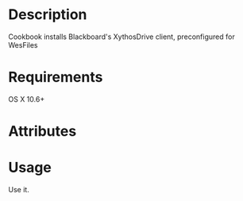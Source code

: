 Description
===========
Cookbook installs Blackboard's XythosDrive client, preconfigured for WesFiles

Requirements
============
OS X 10.6+

Attributes
==========

Usage
=====
Use it.
